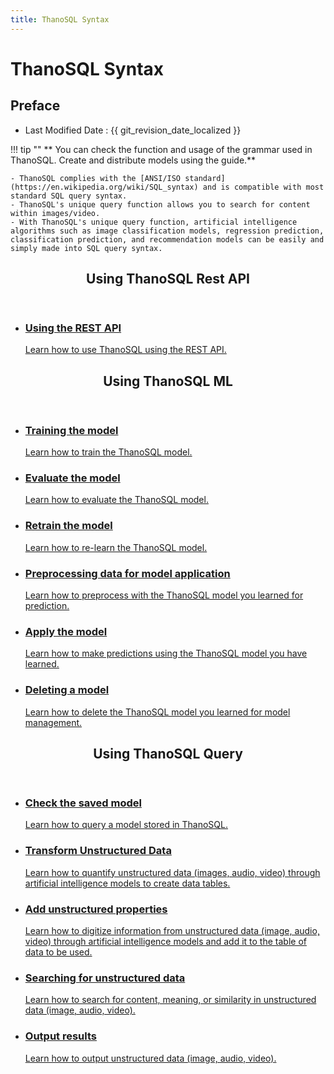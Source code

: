 ```yaml
---
title: ThanoSQL Syntax
---
```


# **ThanoSQL Syntax**

## Preface

- Last Modified Date : {{ git_revision_date_localized }}

!!! tip ""
** You can check the function and usage of the grammar used in ThanoSQL. Create and distribute models using the guide.**

    - ThanoSQL complies with the [ANSI/ISO standard] (https://en.wikipedia.org/wiki/SQL_syntax) and is compatible with most standard SQL query syntax.
    - ThanoSQL's unique query function allows you to search for content within images/video.
    - With ThanoSQL's unique query function, artificial intelligence algorithms such as image classification models, regression prediction, classification prediction, and recommendation models can be easily and simply made into SQL query syntax.

<div class="card">
  <header>
    <h2 id="card-h2"> Using ThanoSQL Rest API</h2>
  </header>
  <ul class="fullclick">
    <li>
      <a href="../thanosql_api/rest_api_token/">
        <h3>Using the REST API</h3>
        <p>
            Learn how to use ThanoSQL using the REST API.
        </p>
      </a>
    </li>
  </ul>
</div>

<div class="card">
  <header>
    <h2 id="card-h2">Using ThanoSQL ML</h2>
  </header>
  <ul class="fullclick">
    <li>
      <a href="../modelling/BUILD_MODEL_SYNTAX/">
        <h3>Training the model</h3>
        <p>
            Learn how to train the ThanoSQL model.
        </p>
      </a>
    </li>
    <li>
      <a href="../modelling/EVALUATE_MODEL_SYNTAX/">
        <h3>Evaluate the model</h3>
        <p>
            Learn how to evaluate the ThanoSQL model.
        </p>
      </a>
    </li>
    <li>
      <a href="../modelling/FIT_MODEL_SYNTAX/">
        <h3>Retrain the model</h3>
        <p>
           Learn how to re-learn the ThanoSQL model.
        </p>
      </a>
    </li>
    <li>
      <a href="../modelling/TRANSFORM_MODEL_SYNTAX/">
        <h3>Preprocessing data for model application</h3>
        <p>
            Learn how to preprocess with the ThanoSQL model you learned for prediction.
        </p>
      </a>
    </li>
    <li>
      <a href="../modelling/PREDICT_MODEL_SYNTAX/">
        <h3>Apply the model</h3>
        <p>
            Learn how to make predictions using the ThanoSQL model you have learned.
        </p>
      </a>
    </li>    
    <li>
      <a href="../modelling/DELETE_MODEL_SYNTAX/">
        <h3>Deleting a model</h3>
        <p>
            Learn how to delete the ThanoSQL model you learned for model management.
        </p>
      </a>
    </li>
  </ul>
</div>

<div class="card">
  <header>
    <h2 id="card-h2">Using ThanoSQL Query</h2>
  </header>
  <ul class="fullclick">
    <li>
      <a href="../modelling/LIST_SYNTAX/">
        <h3>Check the saved model</h3>
        <p>
          Learn how to query a model stored in ThanoSQL.
        </p>
      </a>
    </li>
    <li>
      <a href="../modelling/CREATE_TABLE_SYNTAX/">
        <h3>Transform Unstructured Data</h3>
        <p>
          Learn how to quantify unstructured data (images, audio, video) through artificial intelligence models to create data tables.
        </p>
      </a>
    </li>
    <li>
      <a href="../modelling/CONVERT_USING_SYNTAX/">
        <h3>Add unstructured properties</h3>
        <p>
      Learn how to digitize information from unstructured data (image, audio, video) through artificial intelligence models and add it to the table of data to be used.
        </p>
      </a>
    </li>
    <li>
      <a href="../modelling/SEARCH_SYNTAX/">
        <h3>Searching for unstructured data</h3>
        <p>
        Learn how to search for content, meaning, or similarity in unstructured data (image, audio, video).
        </p>
      </a>
    </li>
    <li>
      <a href="../modelling/PRINT_SYNTAX/">
        <h3>Output results</h3>
        <p>
          Learn how to output unstructured data (image, audio, video).
        </p>
      </a>
    </li>
  </ul>
</div>
